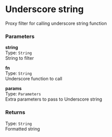 
Underscore string
===
Proxy filter for calling underscore string function  
  
### Parameters
**string**  
Type: `String`  
String to filter  
  
**fn**  
Type: `String`  
Underscore function to call  
  
**params**  
Type: `Parameters`  
Extra parameters to pass to Underscore string  
  

### Returns
Type: `String`  
Formatted string  
  

